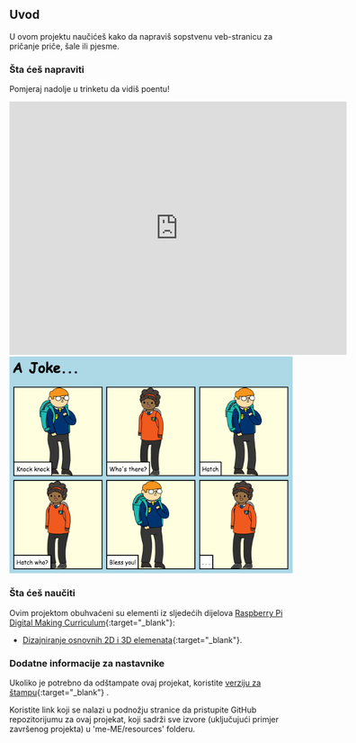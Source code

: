 ## Uvod

U ovom projektu naučićeš kako da napraviš sopstvenu veb-stranicu za pričanje priče, šale ili pjesme.

### Šta ćeš napraviti

Pomjeraj nadolje u trinketu da vidiš poentu!

<div class="trinket">
  <iframe src="https://trinket.io/embed/html/eec56985a9?outputOnly=true&start=result" width="600" height="450" frameborder="0" marginwidth="0" marginheight="0" allowfullscreen>
  </iframe>
  <img src="images/story-final.png">
</div>

### Šta ćeš naučiti

Ovim projektom obuhvaćeni su elementi iz sljedećih dijelova [Raspberry Pi Digital Making Curriculum](https://rpf.io/curriculum){:target="_blank"}:

+ [Dizajniranje osnovnih 2D i 3D elemenata](https://www.raspberrypi.org/curriculum/design/creator){:target="_blank"}.

### Dodatne informacije za nastavnike

Ukoliko je potrebno da odštampate ovaj projekat, koristite [verziju za štampu](https://projects.raspberrypi.org/me-ME/projects/tell-a-story/print){:target="_blank"} .

Koristite link koji se nalazi u podnožju stranice da pristupite GitHub repozitorijumu za ovaj projekat, koji sadrži sve izvore (uključujući primjer završenog projekta) u 'me-ME/resources' folderu.